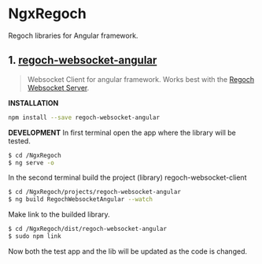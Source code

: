 # NgxRegoch
Regoch libraries for Angular framework.


## 1. [regoch-websocket-angular](./projects/regoch-websocket-angular/README.md)
> Websocket Client for angular framework. Works best with the [Regoch Websocket Server](https://github.com/smikodanic/regoch-websocket-server).


**INSTALLATION**
```bash
npm install --save regoch-websocket-angular
```


**DEVELOPMENT**
In first terminal open the app where the library will be tested.
```bash
$ cd /NgxRegoch
$ ng serve -o
```

In the second terminal build the project (library) regoch-websocket-client
```bash
$ cd /NgxRegoch/projects/regoch-websocket-angular
$ ng build RegochWebsocketAngular --watch
```

Make link to the builded library.
```bash
$ cd /NgxRegoch/dist/regoch-websocket-angular
$ sudo npm link
```

Now both the test app and the lib will be updated as the code is changed.


